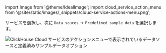import Image from '@theme/IdealImage';
import cloud_service_action_menu from '@site/static/images/_snippets/cloud-service-actions-menu.png';

サービスを選択し、次に `Data souces` -> `Predefined sample data` を選択します。

<Image size="md" img={cloud_service_action_menu} alt="ClickHouse Cloud サービスのアクションメニューで表示されているデータソースと定義済みサンプルデータオプション" border />
